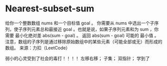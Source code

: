 # Nearest-subset-sum
给你一个整数数组 nums 和一个目标值 goal 。  你需要从 nums 中选出一个子序列，使子序列元素总和最接近 goal 。也就是说，如果子序列元素和为 sum ，你需要 最小化绝对差 abs(sum - goal) 。  返回 abs(sum - goal) 可能的 最小值 。  注意，数组的子序列是通过移除原始数组中的某些元素（可能全部或无）而形成的数组。  来源：力扣（LeetCode）

弱小的心灵受到了社会的毒打！！！！
左移右移；
子集；
双指针；
学到了
